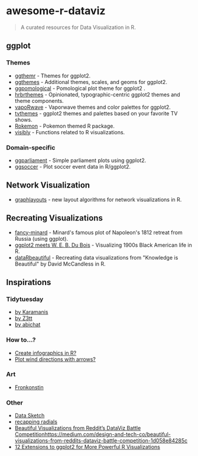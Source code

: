 # awesome-r-dataviz

> A curated resources for Data Visualization in R.

## ggplot
### Themes
* [ggthemr](https://github.com/cttobin/ggthemr) - Themes for ggplot2.
* [ggthemes](https://github.com/jrnold/ggthemes) - Additional themes, scales, and geoms for ggplot2.
* [ggpomological](https://github.com/gadenbuie/ggpomological) - Pomological plot theme for ggplot2 .
* [hrbrthemes](https://github.com/hrbrmstr/hrbrthemes) - Opinionated, typographic-centric ggplot2 themes and theme components.
* [vapoRwave](https://github.com/moldach/vapoRwave) - Vaporwave themes and color palettes for ggplot2.
* [tvthemes](https://github.com/Ryo-N7/tvthemes) - ggplot2 themes and palettes based on your favorite TV shows.
* [Rokemon](https://github.com/schochastics/Rokemon) - Pokemon themed R package.
* [visibly](https://github.com/m-clark/visibly) - Functions related to R visualizations.

### Domain-specific
* [ggparliament](https://github.com/RobWHickman/ggparliament) - Simple parliament plots using ggplot2.
* [ggsoccer](https://github.com/Torvaney/ggsoccer) - Plot soccer event data in R/ggplot2.

## Network Visualization
* [graphlayouts](https://github.com/schochastics/graphlayouts) - new layout algorithms for network visualizations in R.

## Recreating Visualizations
* [fancy-minard](https://github.com/andrewheiss/fancy-minard) - Minard's famous plot of Napoleon's 1812 retreat from Russia (using ggplot).
* [ggplot2 meets W. E. B. Du Bois](https://www.statswithmatt.com/post/ggplot2-meets-w-e-b-du-bois/) - Visualizing 1900s Black American life in R.
* [dataRbeautiful](https://github.com/moldach/dataRbeautiful) - Recreating data visualizations from "Knowledge is Beautiful" by David McCandless in R.

## Inspirations
### Tidytuesday
* [by Karamanis](https://github.com/gkaramanis/tidytuesday)
* [by Z3tt](https://github.com/Z3tt)
* [by abichat](https://github.com/abichat/tidytuesday)

### How to...?
* [Create infographics in R?](https://www.listendata.com/2019/06/create-infographics-with-r.html)
* [Plot wind directions with arrows?](https://stackoverflow.com/questions/47880918/how-to-plot-wind-direction-with-lat-lon-and-arrow-in-ggplot2)

### Art
* [Fronkonstin](https://fronkonstin.com/)

### Other
* [Data Sketch](http://www.datasketch.es/may/)
* [recapping radials](http://www.storytellingwithdata.com/blog/2019/7/15/recapping-radials)
* [Beautiful Visualizations from Reddit’s DataViz Battle Competition]()https://medium.com/design-and-tech-co/beautiful-visualizations-from-reddits-dataviz-battle-competition-1d058e84285c
* [12 Extensions to ggplot2 for More Powerful R Visualizations](https://mode.com/blog/r-ggplot-extension-packages)
